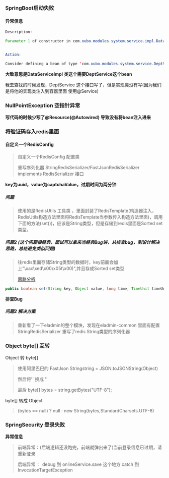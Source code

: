 ### SpringBoot启动失败

#### 异常信息

```java
Description:

Parameter 1 of constructor in com.xubo.modules.system.service.impl.DataServiceImpl required a bean of type 'com.xubo.modules.system.service.DeptService' that could not be found.


Action:

Consider defining a bean of type 'com.xubo.modules.system.service.DeptService' in your configuration.
```



**大致意思是DataServiceImpl 类这个需要DeptService这个bean**

我去查找的时候发现，DeptService 这个接口写了，但是实现类没有写(因为我们是将他的实现类注入到容器里面 使用@Service)



### NullPointException 空指针异常

**写代码的时候少写了@Resource(@Autowired) 导致没有将bean注入进来**



### 将验证码存入redis里面  

#### 自定义一个RedisConfig

> 自定义一个RedisConfig 配置类
>
> 重写序列化器 StringRedisSerializer/FastJsonRedisSerializer  implements  RedisSerializer<T> 接口
>
> 

**key为uuid，value为captchaValue，过期时间为两分钟**

##### 问题

> 使用的是RedisUtils 工具类 ，里面封装了RedisTemplate(构造器注入，RedisUtils构造方法里面将RedisTemplate当参数传入构造方法里面)，调用下面的方法(set())，应该是String类型，但是存储到redis里面是Sorted set类型，



##### 问题2 (这个问题很经典，面试可以拿来当经典Bug讲，从排查bug，到设计解决思路，总结避免类似问题)

> 往redis里面存储String类型的数据时，key前面会加上"\xac\xed\x00\x05t\x00)",并且存成Sorted set类型
>
> [思路分析](https://blog.csdn.net/wwrzyy/article/details/85089463)

```java
public boolean set(String key, Object value, long time, TimeUnit timeUnit) 
```

**排查Bug**



##### 问题2 解决方案

> 重新看了一下eladmin的整个模块，发现在eladmin-common 里面有配置StringRedisSerializer 重写了redis String类型的序列化器



### Object  byte[]  互转

Object 转 byte[]

> 使用阿里巴巴的 FastJson Stringstring =   JSON.toJSONString(Object) 
>
>然后将'\' 换成 ''
>
>最后 byte[] bytes =   string.getBytes("UTF-8");



byte[] 转成 Object

> (bytes == null) ? null : new String(bytes,StandardCharsets.UTF-8)



### SpringSecurity 登录失败

**异常信息**

> 前端异常：(后端逻辑还没跑完，前端就弹出来了)当前登录信息已过期，请重新登录
>
> 后端异常 ： debug 到  onlineService.save  这个地方 catch 到 InvocationTargetException

